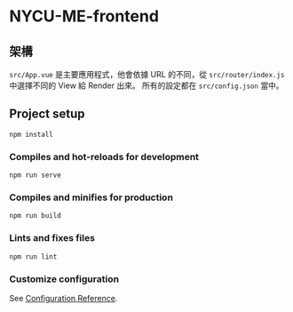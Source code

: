 # NYCU-ME-frontend

## 架構

`src/App.vue` 是主要應用程式，他會依據 URL 的不同，從 `src/router/index.js` 中選擇不同的 View 給 Render 出來。
所有的設定都在 `src/config.json` 當中。

## Project setup
```
npm install
```

### Compiles and hot-reloads for development
```
npm run serve
```

### Compiles and minifies for production
```
npm run build
```

### Lints and fixes files
```
npm run lint
```

### Customize configuration
See [Configuration Reference](https://cli.vuejs.org/config/).
